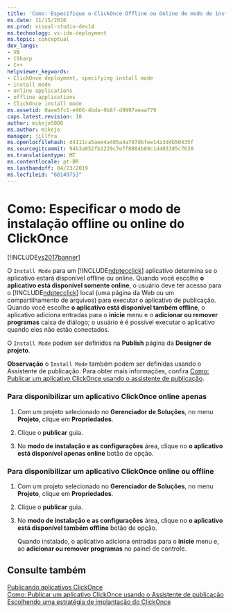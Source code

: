 ```yaml
---
title: 'Como: Especifique o ClickOnce Offline ou Online de modo de instalação | Microsoft Docs'
ms.date: 11/15/2016
ms.prod: visual-studio-dev14
ms.technology: vs-ide-deployment
ms.topic: conceptual
dev_langs:
- VB
- CSharp
- C++
helpviewer_keywords:
- ClickOnce deployment, specifying install mode
- install mode
- online applications
- offline applications
- ClickOnce install mode
ms.assetid: 0aee5fc1-e966-4bda-9b8f-d9997aeaa779
caps.latest.revision: 10
author: mikejo5000
ms.author: mikejo
manager: jillfra
ms.openlocfilehash: d4111ca5aee4a405a4a797dbfee14a3d4b50435f
ms.sourcegitcommit: 94b3a052fb1229c7e7f8804b09c1d403385c7630
ms.translationtype: MT
ms.contentlocale: pt-BR
ms.lasthandoff: 04/23/2019
ms.locfileid: "68149753"
---
```

# <a name="how-to-specify-the-clickonce-offline-or-online-install-mode"></a>Como: Especificar o modo de instalação offline ou online do ClickOnce
[!INCLUDE[vs2017banner](../includes/vs2017banner.md)]

O `Install Mode` para um [!INCLUDE[ndptecclick](../includes/ndptecclick-md.md)] aplicativo determina se o aplicativo estará disponível offline ou online. Quando você escolhe **o aplicativo está disponível somente online**, o usuário deve ter acesso para o [!INCLUDE[ndptecclick](../includes/ndptecclick-md.md)] local (uma página da Web ou um compartilhamento de arquivos) para executar o aplicativo de publicação. Quando você escolhe **o aplicativo está disponível também offline**, o aplicativo adiciona entradas para o **inicie** menu e o **adicionar ou remover programas** caixa de diálogo; o usuário é é possível executar o aplicativo quando eles não estão conectados.  
  
 O `Install Mode` podem ser definidos na **Publish** página da **Designer de projeto**.  
  
 **Observação** o `Install Mode` também podem ser definidas usando o Assistente de publicação. Para obter mais informações, confira [Como: Publicar um aplicativo ClickOnce usando o assistente de publicação](../deployment/how-to-publish-a-clickonce-application-using-the-publish-wizard.md).  
  
### <a name="to-make-a-clickonce-application-available-online-only"></a>Para disponibilizar um aplicativo ClickOnce online apenas  
  
1. Com um projeto selecionado no **Gerenciador de Soluções**, no menu **Projeto**, clique em **Propriedades**.  
  
2. Clique o **publicar** guia.  
  
3. No **modo de instalação e as configurações** área, clique no **o aplicativo está disponível apenas online** botão de opção.  
  
### <a name="to-make-a-clickonce-application-available-online-or-offline"></a>Para disponibilizar um aplicativo ClickOnce online ou offline  
  
1. Com um projeto selecionado no **Gerenciador de Soluções**, no menu **Projeto**, clique em **Propriedades**.  
  
2. Clique o **publicar** guia.  
  
3. No **modo de instalação e as configurações** área, clique no **o aplicativo está disponível também offline** botão de opção.  
  
     Quando instalado, o aplicativo adiciona entradas para o **inicie** menu e, ao **adicionar ou remover programas** no painel de controle.  
  
## <a name="see-also"></a>Consulte também  
 [Publicando aplicativos ClickOnce](../deployment/publishing-clickonce-applications.md)   
 [Como: Publicar um aplicativo ClickOnce usando o Assistente de publicação](../deployment/how-to-publish-a-clickonce-application-using-the-publish-wizard.md)   
 [Escolhendo uma estratégia de implantação do ClickOnce](../deployment/choosing-a-clickonce-deployment-strategy.md)
